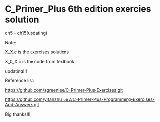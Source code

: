 # C_Primer_Plus 6th edition exercies solution
 ch5 - ch15(updating)
 
 Note:
 
 X_X.c is the exercises solutions 
 
 X_0_X.c is the code from textbook
 
 updating!!!
 

 Reference list:
 
 https://github.com/sgreenlee/C-Primer-Plus-Exercises.git
 
 https://github.com/yifanzhu1592/C-Primer-Plus-Programming-Exercises-And-Answers.git
 
 
 Big thanks!!!
 
